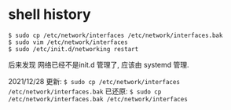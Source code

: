 # shell history
```
$ sudo cp /etc/network/interfaces /etc/network/interfaces.bak 
$ sudo vim /etc/network/interfaces 
$ sudo /etc/init.d/networking restart
```
后来发现 网络已经不是init.d 管理了, 应该由 systemd 管理.

2021/12/28 更新:
`$ sudo cp /etc/network/interfaces /etc/network/interfaces.bak`
已还原:
`$ sudo cp /etc/network/interfaces.bak /etc/network/interfaces`